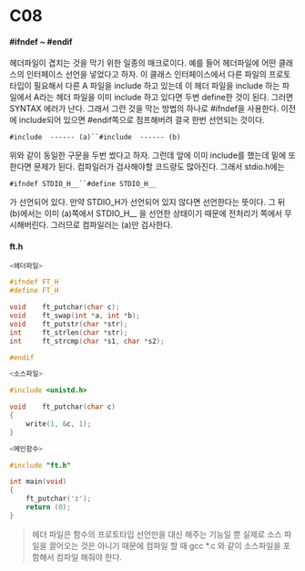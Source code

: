 # C08

#### #ifndef ~ #endif

헤더파일이 겹치는 것을 막기 위한 일종의 매크로이다. 예를 들어 헤더파일에 어떤 클래스의 인터페이스 선언을 넣었다고 하자. 이 클래스 인터페이스에서 다른 파일의 프로토타입이 필요해서 다른 A 파일을 include 하고 있는데 이 헤더 파일을 include 하는 파일에서 A라는 헤더 파일을 이미 include 하고 있다면 두번 define한 것이 된다. 그러면 SYNTAX 에러가 난다. 그래서 그런 것을 막는 방법의 하나로 #ifndef을 사용한다. 이전에 include되어 있으면 #endif쪽으로 점프해버려 결국 한번 선언되는 것이다.

```
#include  ------ (a)``#include  ------ (b)
```

위와 같이 동일한 구문을 두번 썼다고 하자. 그런데 앞에 이미 include를 했는데 밑에 또 한다면 문제가 된다. 컴파일러가 검사해야할 코드량도 많아진다. 그래서 stdio.h에는

```
#ifndef STDIO_H__``#define STDIO_H__
```

가 선언되어 있다. 만약 STDIO_H가 선언되어 있지 않다면 선언한다는 뜻이다. 그 뒤 (b)에서는 이미 (a)쪽에서 STDIO_H__ 을 선언한 상태이기 때문에 전처리기 쪽에서 무시해버린다. 그러므로 컴파일러는 (a)만 검사한다.



#### ft.h



```c
<헤더파일>

#ifndef FT_H
#define FT_H

void	ft_putchar(char c);
void	ft_swap(int *a, int *b);
void	ft_putstr(char *str);
int		ft_strlen(char *str);
int		ft_strcmp(char *s1, char *s2);

#endif
```

```c
<소스파일>

#include <unistd.h>

void	ft_putchar(char c)
{
	write(1, &c, 1);
}
```

```c
<메인함수>

#include "ft.h"

int main(void)
{
	ft_putchar('z');
	return (0);
}

```

> 헤더 파일은 함수의 프로토타입 선언만을 대신 해주는 기능일 뿐 실제로 소스 파일을 끌어오는 것은 아니기 때문에 컴파일 할 때 gcc *.c 와 같이 소스파일을 포함해서 컴파일 해줘야 한다.